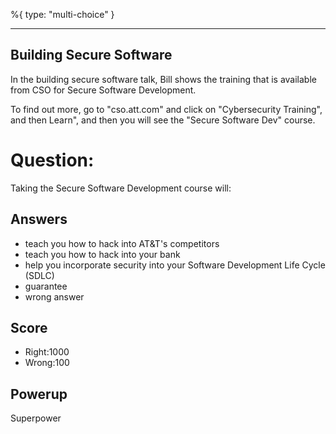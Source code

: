 %{
 type: "multi-choice"
}

---
## Building Secure Software

In the building secure software talk,
Bill shows the training that is available from CSO
for Secure Software Development.

To find out more, go to "cso.att.com" and click on
"Cybersecurity Training", and then Learn",
and then you will see the
"Secure Software Dev" course.


# Question:
Taking the Secure Software Development course will:

## Answers
- teach you how to hack into AT&T's competitors
- teach you how to hack into your bank
- help you incorporate security into your Software Development Life Cycle (SDLC)
- guarantee
- wrong answer

## Score
- Right:1000
- Wrong:100

## Powerup
Superpower
